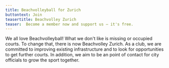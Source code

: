 ```yaml
---
title: Beachvolleyball for Zurich
buttontext: Join
teasertitle: Beachvolley Zurich
teaser:  Become a member now and support us – it's free.
---
```


We all love Beachvolleyball! What we don't like is missing or occupied courts. To change that, there is now Beachvolley Zurich. As a club, we are committed to improving existing infrastructure and to look for opportunities to get further courts. In addition, we aim to be an point of contact for city officials to grow the sport together.